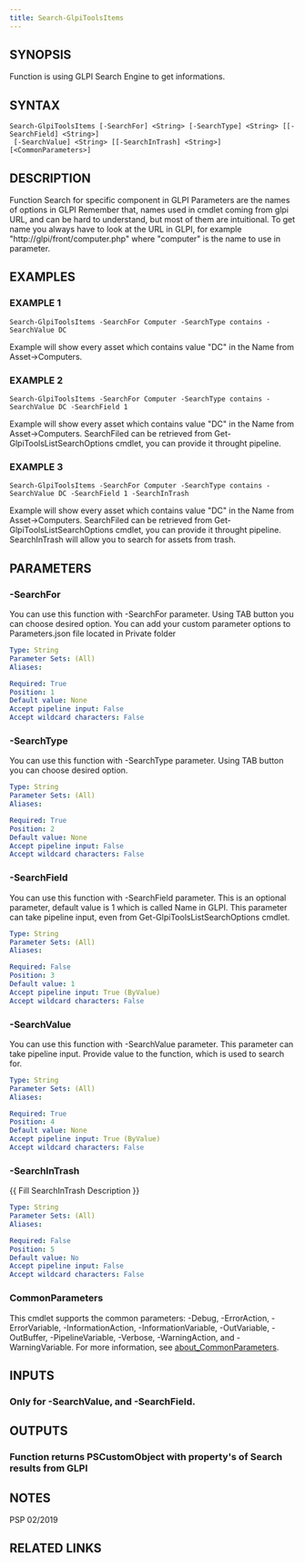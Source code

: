 ```yaml
---
title: Search-GlpiToolsItems
---
```


## SYNOPSIS
Function is using GLPI Search Engine to get informations.

## SYNTAX

```
Search-GlpiToolsItems [-SearchFor] <String> [-SearchType] <String> [[-SearchField] <String>]
 [-SearchValue] <String> [[-SearchInTrash] <String>] [<CommonParameters>]
```

## DESCRIPTION
Function Search for specific component in GLPI
Parameters are the names of options in GLPI
Remember that, names used in cmdlet coming from glpi URL, and can be hard to understand, but most of them are intuitional.
To get name you always have to look at the URL in GLPI, for example "http://glpi/front/computer.php" where "computer" is the name to use in parameter.

## EXAMPLES

### EXAMPLE 1
```
Search-GlpiToolsItems -SearchFor Computer -SearchType contains -SearchValue DC
```

Example will show every asset which contains value "DC" in the Name from Asset-\>Computers.

### EXAMPLE 2
```
Search-GlpiToolsItems -SearchFor Computer -SearchType contains -SearchValue DC -SearchField 1
```

Example will show every asset which contains value "DC" in the Name from Asset-\>Computers.
SearchFiled can be retrieved from Get-GlpiToolsListSearchOptions cmdlet, you can provide it throught pipeline.

### EXAMPLE 3
```
Search-GlpiToolsItems -SearchFor Computer -SearchType contains -SearchValue DC -SearchField 1 -SearchInTrash
```

Example will show every asset which contains value "DC" in the Name from Asset-\>Computers.
SearchFiled can be retrieved from Get-GlpiToolsListSearchOptions cmdlet, you can provide it throught pipeline.
SearchInTrash will allow you to search for assets from trash.

## PARAMETERS

### -SearchFor
You can use this function with -SearchFor parameter.
Using TAB button you can choose desired option.
You can add your custom parameter options to Parameters.json file located in Private folder

```yaml
Type: String
Parameter Sets: (All)
Aliases:

Required: True
Position: 1
Default value: None
Accept pipeline input: False
Accept wildcard characters: False
```

### -SearchType
You can use this function with -SearchType parameter.
Using TAB button you can choose desired option.

```yaml
Type: String
Parameter Sets: (All)
Aliases:

Required: True
Position: 2
Default value: None
Accept pipeline input: False
Accept wildcard characters: False
```

### -SearchField
You can use this function with -SearchField parameter.
This is an optional parameter, default value is 1 which is called Name in GLPI.
This parameter can take pipeline input, even from Get-GlpiToolsListSearchOptions cmdlet.

```yaml
Type: String
Parameter Sets: (All)
Aliases:

Required: False
Position: 3
Default value: 1
Accept pipeline input: True (ByValue)
Accept wildcard characters: False
```

### -SearchValue
You can use this function with -SearchValue parameter.
This parameter can take pipeline input.
Provide value to the function, which is used to search for.

```yaml
Type: String
Parameter Sets: (All)
Aliases:

Required: True
Position: 4
Default value: None
Accept pipeline input: True (ByValue)
Accept wildcard characters: False
```

### -SearchInTrash
{{ Fill SearchInTrash Description }}

```yaml
Type: String
Parameter Sets: (All)
Aliases:

Required: False
Position: 5
Default value: No
Accept pipeline input: False
Accept wildcard characters: False
```

### CommonParameters
This cmdlet supports the common parameters: -Debug, -ErrorAction, -ErrorVariable, -InformationAction, -InformationVariable, -OutVariable, -OutBuffer, -PipelineVariable, -Verbose, -WarningAction, and -WarningVariable. For more information, see [about_CommonParameters](http://go.microsoft.com/fwlink/?LinkID=113216).

## INPUTS

### Only for -SearchValue, and -SearchField.
## OUTPUTS

### Function returns PSCustomObject with property's of Search results from GLPI
## NOTES
PSP 02/2019

## RELATED LINKS
